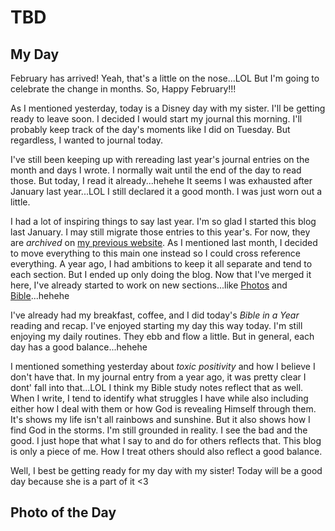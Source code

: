 # TBD

## My Day

February has arrived! Yeah, that's a little on the nose...LOL But I'm going to celebrate the change in months. So, Happy February!!!

As I mentioned yesterday, today is a Disney day with my sister. I'll be getting ready to leave soon. I decided I would start my journal this morning. I'll probably keep track of the day's moments like I did on Tuesday. But regardless, I wanted to journal today.

I've still been keeping up with rereading last year's journal entries on the month and days I wrote. I normally wait until the end of the day to read those. But today, I read it already...hehehe It seems I was exhausted after January last year...LOL I still declared it a good month. I was just worn out a little.

I had a lot of inspiring things to say last year. I'm so glad I started this blog last January. I may still migrate those entries to this year's. For now, they are *archived* on [my previous website](https://blog.bygregmarine.com). As I mentioned last month, I decided to move everything to this main one instead so I could cross reference everything. A year ago, I had ambitions to keep it all separate and tend to each section. But I ended up only doing the blog. Now that I've merged it here, I've already started to work on new sections...like [Photos](/photos/) and [Bible](/bible/)...hehehe

I've already had my breakfast, coffee, and I did today's *Bible in a Year* reading and recap. I've enjoyed starting my day this way today. I'm still enjoying my daily routines. They ebb and flow a little. But in general, each day has a good balance...hehehe

I mentioned something yesterday about *toxic positivity* and how I believe I don't have that. In my journal entry from a year ago, it was pretty clear I dont' fall into that...LOL I think my Bible study notes reflect that as well. When I write, I tend to identify what struggles I have while also including either how I deal with them or how God is revealing Himself through them. It's shows my life isn't all rainbows and sunshine. But it also shows how I find God in the storms. I'm still grounded in reality. I see the bad and the good. I just hope that what I say to and do for others reflects that. This blog is only a piece of me. How I treat others should also reflect a good balance.

Well, I best be getting ready for my day with my sister! Today will be a good day because she is a part of it <3



## Photo of the Day

<!--@include: ../../../photos/photo-a-day/2025/02/01.md{3,}-->
